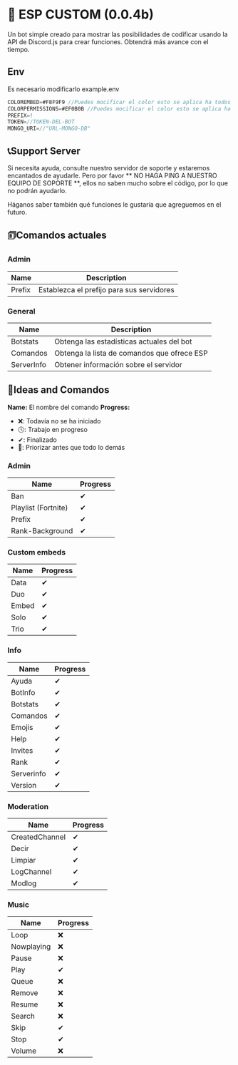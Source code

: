 # 🤖 ESP CUSTOM (0.0.4b)
Un bot simple creado para mostrar las posibilidades de codificar usando la API de Discord.js para crear funciones. Obtendrá más avance con el tiempo.

## Env
Es necesario modificarlo example.env
```js
COLOREMBED=#F8F9F9 //Puedes mocificar el color esto se aplica ha todos los embeds
COLORPERMISSIONS=#EF0B0B //Puedes mocificar el color esto se aplica ha todos los embeds de permisos denegados
PREFIX=!
TOKEN=//TOKEN-DEL-BOT
MONGO_URI=//"URL-MONGO-DB"
```

## 📞Support Server
Si necesita ayuda, consulte nuestro servidor de soporte y estaremos encantados de ayudarle. Pero por favor ** NO HAGA PING A NUESTRO EQUIPO DE SOPORTE **, ellos no saben mucho sobre el código, por lo que no podrán ayudarlo.

Háganos saber también qué funciones le gustaría que agreguemos en el futuro.

## 🗊Comandos actuales

### Admin
|Name| Description |
|-----------|-------------------------------------------|
| Prefix    | Establezca el prefijo para sus servidores |

### General
| Name       | Description                                |
|------------|--------------------------------------------|
| Botstats   | Obtenga las estadísticas actuales del bot  |
| Comandos   | Obtenga la lista de comandos que ofrece ESP|
| ServerInfo | Obtener información sobre el servidor      |


## 📝Ideas and Comandos
**Name:** El nombre del comando
**Progress:**
 - ❌: Todavía no se ha iniciado
 - 🕓: Trabajo en progreso
 - ✔: Finalizado
 - 💯: Priorizar antes que todo lo demás


### Admin
 | Name          | Progress |
 |---------------|----------|
 | Ban           |    ✔     |
 | Playlist (Fortnite) |  ✔ |
 | Prefix        |    ✔     |
 | Rank-Background|    ✔    |

### Custom embeds
 | Name   | Progress |
 |--------|----------|
 | Data   |    ✔    |
 | Duo    |    ✔    |
 | Embed  |    ✔    |
 | Solo   |    ✔    |
 | Trio   |    ✔    |

### Info
 | Name       | Progress |
 |------------|----------|
 | Ayuda      |    ✔     |
 | BotInfo    |    ✔     |
 | Botstats   |    ✔     |
 | Comandos   |    ✔     |
 | Emojis     |    ✔     |
 | Help       |    ✔     |
 | Invites    |    ✔     |
 | Rank       |    ✔     |
 | Serverinfo |    ✔     |
 | Version    |    ✔     |
 
### Moderation
| Name        | Progress |
|-------------|----------|
| CreatedChannel|    ✔   |
| Decir       |    ✔     |
| Limpiar     |    ✔     |
| LogChannel  |    ✔     |
| Modlog      |    ✔     |

### Music
| Name        | Progress |
|-------------|----------|
| Loop        |    ❌    |
| Nowplaying  |    ❌    |
| Pause       |    ❌    |
| Play        |    ✔     |
| Queue       |    ❌    |
| Remove      |    ❌    |
| Resume      |    ❌    |
| Search      |    ❌    |
| Skip        |    ✔     |
| Stop        |    ✔     |
| Volume      |    ❌    |
